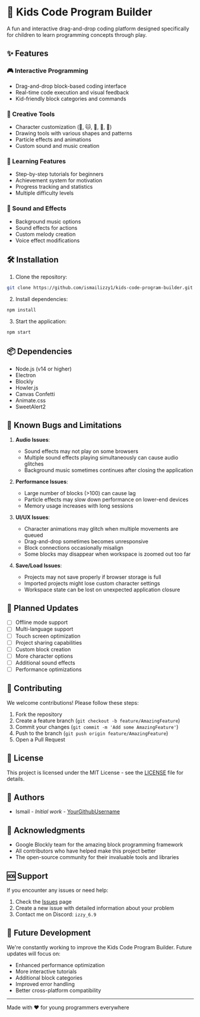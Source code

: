 # 🚀 Kids Code Program Builder

A fun and interactive drag-and-drop coding platform designed specifically for children to learn programming concepts through play.

## ✨ Features

### 🎮 Interactive Programming
- Drag-and-drop block-based coding interface
- Real-time code execution and visual feedback
- Kid-friendly block categories and commands

### 🎨 Creative Tools
- Character customization (🚀, 🐱, 🤖, 🦄, 🐶)
- Drawing tools with various shapes and patterns
- Particle effects and animations
- Custom sound and music creation

### 🎯 Learning Features
- Step-by-step tutorials for beginners
- Achievement system for motivation
- Progress tracking and statistics
- Multiple difficulty levels

### 🎵 Sound and Effects
- Background music options
- Sound effects for actions
- Custom melody creation
- Voice effect modifications

## 🛠️ Installation

1. Clone the repository:
```bash
git clone https://github.com/ismailizzy1/kids-code-program-builder.git
```

2. Install dependencies:
```bash
npm install
```

3. Start the application:
```bash
npm start
```

## 📦 Dependencies

- Node.js (v14 or higher)
- Electron
- Blockly
- Howler.js
- Canvas Confetti
- Animate.css
- SweetAlert2

## 🐛 Known Bugs and Limitations

1. **Audio Issues**:
   - Sound effects may not play on some browsers
   - Multiple sound effects playing simultaneously can cause audio glitches
   - Background music sometimes continues after closing the application

2. **Performance Issues**:
   - Large number of blocks (>100) can cause lag
   - Particle effects may slow down performance on lower-end devices
   - Memory usage increases with long sessions

3. **UI/UX Issues**:
   - Character animations may glitch when multiple movements are queued
   - Drag-and-drop sometimes becomes unresponsive
   - Block connections occasionally misalign
   - Some blocks may disappear when workspace is zoomed out too far

4. **Save/Load Issues**:
   - Projects may not save properly if browser storage is full
   - Imported projects might lose custom character settings
   - Workspace state can be lost on unexpected application closure

## 🔄 Planned Updates

- [ ] Offline mode support
- [ ] Multi-language support
- [ ] Touch screen optimization
- [ ] Project sharing capabilities
- [ ] Custom block creation
- [ ] More character options
- [ ] Additional sound effects
- [ ] Performance optimizations

## 🤝 Contributing

We welcome contributions! Please follow these steps:

1. Fork the repository
2. Create a feature branch (`git checkout -b feature/AmazingFeature`)
3. Commit your changes (`git commit -m 'Add some AmazingFeature'`)
4. Push to the branch (`git push origin feature/AmazingFeature`)
5. Open a Pull Request

## 🔑 License

This project is licensed under the MIT License - see the [LICENSE](LICENSE) file for details.

## 👥 Authors

- Ismail - *Initial work* - [YourGithubUsername](https://github.com/ismailizzy1)

## 🙏 Acknowledgments

- Google Blockly team for the amazing block programming framework
- All contributors who have helped make this project better
- The open-source community for their invaluable tools and libraries

## 🆘 Support

If you encounter any issues or need help:
1. Check the [Issues](https://github.com/ismailizzy1/kids-code-program-builder/issues) page
2. Create a new issue with detailed information about your problem
3. Contact me on Discord: `izzy_6.9`

## 🔮 Future Development

We're constantly working to improve the Kids Code Program Builder. Future updates will focus on:
- Enhanced performance optimization
- More interactive tutorials
- Additional block categories
- Improved error handling
- Better cross-platform compatibility

---

Made with ❤️ for young programmers everywhere
